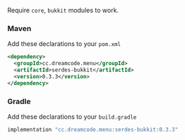 Require ``core``, ``bukkit`` modules to work.
### Maven
Add these declarations to your ``pom.xml``

```xml
<dependency>
  <groupId>cc.dreamcode.menu</groupId>
  <artifactId>serdes-bukkit</artifactId>
  <version>0.3.3</version>
</dependency>
```

### Gradle
Add these declarations to your ``build.gradle``

```gradle
implementation "cc.dreamcode.menu:serdes-bukkit:0.3.3"
```